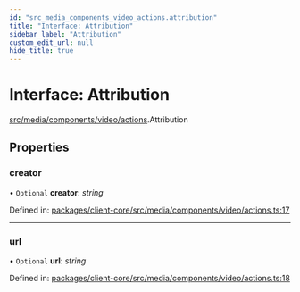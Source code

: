 ```yaml
---
id: "src_media_components_video_actions.attribution"
title: "Interface: Attribution"
sidebar_label: "Attribution"
custom_edit_url: null
hide_title: true
---
```


# Interface: Attribution

[src/media/components/video/actions](../modules/src_media_components_video_actions.md).Attribution

## Properties

### creator

• `Optional` **creator**: *string*

Defined in: [packages/client-core/src/media/components/video/actions.ts:17](https://github.com/xr3ngine/xr3ngine/blob/716a06460/packages/client-core/src/media/components/video/actions.ts#L17)

___

### url

• `Optional` **url**: *string*

Defined in: [packages/client-core/src/media/components/video/actions.ts:18](https://github.com/xr3ngine/xr3ngine/blob/716a06460/packages/client-core/src/media/components/video/actions.ts#L18)
